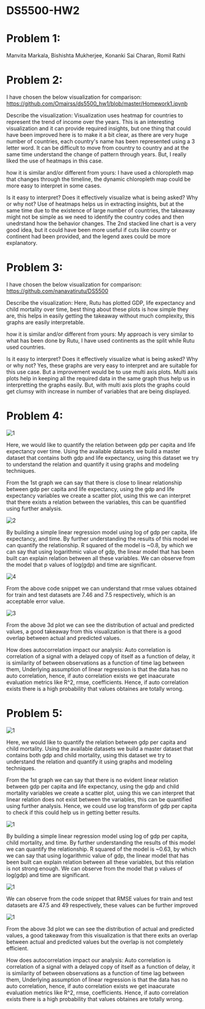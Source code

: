 # DS5500-HW2

# Problem 1:
Manvita Markala, Bishishta Mukherjee, Konanki Sai Charan, Romil Rathi

# Problem 2:
I have chosen the below visualization for comparison:
https://github.com/Omairss/ds5500_hw1/blob/master/Homework1.ipynb

Describe the visualization:
Visualization uses heatmap for countries to represent the trend of income over the years. This is an interesting visualization and it can provide required insights, but one thing that could have been improved here is to make it a bit clear, as there are very huge number of countries, each country's name has been represented using a 3 letter word. It can be difficult to move from country to country and at the same time understand the change of pattern through years. But, I really liked the use of heatmaps in this case.

how it is similar and/or different from yours:
I have used a chloropleth map that changes through the timeline, the dynamic chloropleth map could be more easy to interpret in some cases.

Is it easy to interpret? Does it effectively visualize what is being asked? Why or why not?
Use of heatmaps helps us in extracting insights, but at the same time due to the existence of large number of countries, the takeaway might not be simple as we need to identify the country codes and then unedrstand how the behavior changes. The 2nd stacked line chart is a very good idea, but it could have been more useful if cuts like country or continent had been provided, and the legend axes could be more explanatory.

# Problem 3:
I have chosen the below visualization for comparison:
https://github.com/nanavatirutu/DS5500

Describe the visualization:
Here, Rutu has plotted GDP, life expectancy and child mortality over time, best thing about these plots is how simple they are, this helps in easily getting the takeaway without much complexity, this graphs are easily interpretable. 

how it is similar and/or different from yours:
My approach is very similar to what has been done by Rutu, I have used continents as the split while Rutu used countries.

Is it easy to interpret? Does it effectively visualize what is being asked? Why or why not?
Yes, these graphs are very easy to interpret and are suitable for this use case. But a improvement would be to use multi axis plots. Multi axis plots help in keeping all the required data in the same graph thus help us in interpretting the graphs easily. But, with multi axis plots the graphs could get clumsy with increase in number of variables that are being displayed.


# Problem 4:

![1](/41.JPG)

Here, we would like to quantify the relation between gdp per capita and life expectancy over time. Using the available datasets we build a master dataset that contains both gdp and life expectancy, using this dataset we try to understand the relation and quantify it using graphs and modeling techniques. 

From the 1st graph we can say that there is close to linear relationship between gdp per capita and life expectancy, using the gdp and life expectancy variables we create a scatter plot, using this we can interpret that there exists a relation between the variables, this can be quantified using further analysis.

![2](/42.JPG)

By building a simple linear regression model using log of gdp per capita, life expectancy, and time. By further understanding the results of this model we can quantify the relationship. R squared of the model is ~0.8, by which we can say that using logarithmic value of gdp, the linear model that has been built can explain relation between all these variables. We can observe from the model that p values of log(gdp) and time are significant.


![4](/44.JPG)

From the above code snippet we can understand that rmse values obtained for train and test datasets are 7.46 and 7.5 respectively, which is an acceptable error value.


![3](/43.JPG)

From the above 3d plot we can see the distribution of actual and predicted values, a good takeaway from this visualization is that there is a good overlap between actual and predicted values.

How does autocorrelation impact our analysis:
Auto correlation is correlation of a signal with a delayed copy of itself as a function of delay, it is similarity of between observations as a function of time lag between them, Underlying assumption of linear regression is that the data has no auto correlation, hence, if auto correlation exists we get inaacurate evaluation metrics like R^2, rmse, coefficients. Hence, if auto correlation exists there is a high probability that values obtaines are totally wrong.

# Problem 5:

![1](/51.JPG)

Here, we would like to quantify the relation between gdp per capita and child mortality. Using the available datasets we build a master dataset that contains both gdp and child mortality, using this dataset we try to understand the relation and quantify it using graphs and modeling techniques. 

From the 1st graph we can say that there is no evident linear relation between gdp per capita and life expectancy, using the gdp and child mortality variables we create a scatter plot, using this we can interpret that linear relation does not exist between the variables, this can be quantified using further analysis. Hence, we could use log transform of gdp per capita to check if this could help us in getting better results.

![1](/52.JPG)

By building a simple linear regression model using log of gdp per capita, child mortality, and time. By further understanding the results of this model we can quantify the relationship. R squared of the model is ~0.63, by which we can say that using logarithmic value of gdp, the linear model that has been built can explain relation between all these variables, but this relation is not strong enough. We can observe from the model that p values of log(gdp) and time are significant.


![1](/53.JPG)

We can observe from the code snippet that RMSE values for train and test datasets are 47.5 and 49 respectively, these values can be further improved


![1](/54.JPG)

From the above 3d plot we can see the distribution of actual and predicted values, a good takeaway from this visualization is that there exits an overlap between actual and predicted values but the overlap is not completely efficient.

How does autocorrelation impact our analysis:
Auto correlation is correlation of a signal with a delayed copy of itself as a function of delay, it is similarity of between observations as a function of time lag between them, Underlying assumption of linear regression is that the data has no auto correlation, hence, if auto correlation exists we get inaacurate evaluation metrics like R^2, rmse, coefficients. Hence, if auto correlation exists there is a high probability that values obtaines are totally wrong.
